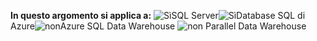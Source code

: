 <Token>**In questo argomento si applica a:** ![Sì](media/yes.png)SQL Server![Sì](media/yes.png)Database SQL di Azure![non](media/no.png)Azure SQL Data Warehouse ![non](media/no.png) Parallel Data Warehouse</Token>

